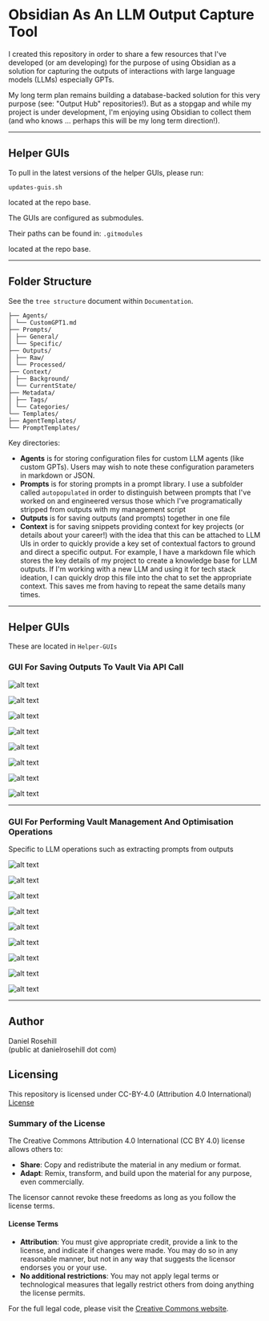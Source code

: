 # Obsidian As An LLM Output Capture Tool

I created this repository in order to share a few resources that I've developed (or am developing) for the purpose of using Obsidian as a solution for capturing the outputs of interactions with large language models (LLMs) especially GPTs. 

My long term plan remains building a database-backed solution for this very purpose (see: "Output Hub" repositories!). But as a stopgap and while my project is under development, I'm enjoying using Obsidian to collect them (and who knows ... perhaps this will be my long term direction!).

---

## Helper GUIs

To pull in the latest versions of the helper GUIs, please run:

`updates-guis.sh` 

located at the repo base.

The GUIs are configured as submodules.

Their paths can be found in: `.gitmodules`

located at the repo base.

---

## Folder Structure

See the `tree structure`  document within `Documentation`.

```
├── Agents/
│ └── CustomGPT1.md
├── Prompts/
│ ├── General/
│ └── Specific/
├── Outputs/
│ ├── Raw/
│ └── Processed/
├── Context/
│ ├── Background/
│ └── CurrentState/
├── Metadata/
│ ├── Tags/
│ └── Categories/
└── Templates/
├── AgentTemplates/
└── PromptTemplates/
```

Key directories:

- **Agents** is for storing configuration files for custom LLM agents (like custom GPTs). Users may wish to note these configuration parameters in markdown or JSON.
- **Prompts** is for storing prompts in a prompt library. I use a subfolder called `autopopulated` in order to distinguish between prompts that I've worked on and engineered versus those which I've programatically stripped from outputs with my management script
-  **Outputs** is for saving outputs (and prompts) together in one file
-  **Context** is for saving snippets providing context for key projects (or details about your career!) with the idea that this can be attached to LLM UIs in order to quickly provide a key set of contextual factors to ground and direct a specific output. For example, I have a markdown file which stores the key details of my project to create a knowledge base for LLM outputs. If I'm working with a new LLM and using it for tech stack ideation, I can quickly drop this file into the chat to set the appropriate context. This saves me from having to repeat the same details many times.

---

## Helper GUIs

These are located in `Helper-GUIs`

### GUI For Saving Outputs To Vault Via API Call

![alt text](Screenshots/GUIS-V1/outputsaver/1.png)

![alt text](Screenshots/GUIS-V1/outputsaver/2.png)

![alt text](Screenshots/GUIS-V1/outputsaver/3.png)

![alt text](Screenshots/GUIS-V1/outputsaver/4.png)

![alt text](Screenshots/GUIS-V1/outputsaver/5.png)

![alt text](Screenshots/GUIS-V1/outputsaver/6.png)

![alt text](Screenshots/GUIS-V1/outputsaver/7.png)

![alt text](Screenshots/GUIS-V1/outputsaver/8.png)

---

### GUI For  Performing Vault Management And Optimisation Operations

Specific to LLM operations such as extracting prompts from outputs

![alt text](Screenshots/GUIS-V1/vault-manager/1.png)

![alt text](Screenshots/GUIS-V1/vault-manager/2.png)

![alt text](Screenshots/GUIS-V1/vault-manager/3.png)

![alt text](Screenshots/GUIS-V1/vault-manager/4.png)

![alt text](Screenshots/GUIS-V1/vault-manager/5.png)

![alt text](Screenshots/GUIS-V1/vault-manager/6.png)

![alt text](Screenshots/GUIS-V1/vault-manager/7.png)

![alt text](Screenshots/GUIS-V1/vault-manager/8.png)

![alt text](Screenshots/GUIS-V1/vault-manager/9.png)
 
---

## Author

Daniel Rosehill  
(public at danielrosehill dot com)

## Licensing

This repository is licensed under CC-BY-4.0 (Attribution 4.0 International) 
[License](https://creativecommons.org/licenses/by/4.0/)

### Summary of the License
The Creative Commons Attribution 4.0 International (CC BY 4.0) license allows others to:
- **Share**: Copy and redistribute the material in any medium or format.
- **Adapt**: Remix, transform, and build upon the material for any purpose, even commercially.

The licensor cannot revoke these freedoms as long as you follow the license terms.

#### License Terms
- **Attribution**: You must give appropriate credit, provide a link to the license, and indicate if changes were made. You may do so in any reasonable manner, but not in any way that suggests the licensor endorses you or your use.
- **No additional restrictions**: You may not apply legal terms or technological measures that legally restrict others from doing anything the license permits.

For the full legal code, please visit the [Creative Commons website](https://creativecommons.org/licenses/by/4.0/legalcode).